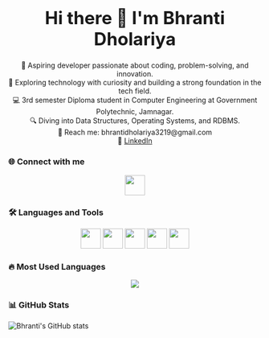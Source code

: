 <h1 style="text-align:center; font-size:2.5em;">
Hi there 👋 I'm Bhranti Dholariya
</h1>

<p align="center">
🚀 Aspiring developer passionate about coding, problem-solving, and innovation.<br>
🌟 Exploring technology with curiosity and building a strong foundation in the tech field.<br>
💻 3rd semester Diploma student in Computer Engineering at Government Polytechnic, Jamnagar.<br>
🔍 Diving into Data Structures, Operating Systems, and RDBMS.<br>
📧 Reach me: bhrantidholariya3219@gmail.com<br>
🔗 <a href="https://www.linkedin.com/in/bhranti-dholariya-4772383b/">LinkedIn</a>
</p> 

### 🌐 Connect with me  
<p align="center">
<a href="https://www.linkedin.com/in/bhranti-dholariya-4772383b/">
  <img src="https://cdn.jsdelivr.net/gh/devicons/devicon/icons/linkedin/linkedin-original.svg" width="40px"/>
</a>
</p>

### 🛠 Languages and Tools  
<p align="center">
  <img src="https://githubusercontent.com/devicons/devicon/master/icons/c/c-original.svg" width="40px"/>
  <img src="https://githubusercontent.com/devicons/devicon/master/icons/python/python-original.svg" width="40px"/>
  <img src="https://githubusercontent.com/devicons/devicon/master/icons/html5/html5-original.svg" width="40px"/>
  <img src="https://githubusercontent.com/devicons/devicon/master/icons/css3/css3-original.svg" width="40px"/>
  <img src="https://githubusercontent.com/devicons/devicon/master/icons/javascript/javascript-original.svg" width="40px"/>
</p>

### 🔥 Most Used Languages  
<p align="center">
  <img src="https://github-readme-stats.vercel.app/api/top-langs/?username=BhrantiDholariya&layout=compact&theme=radical"/>
</p>

### 📊 GitHub Stats  
![Bhranti's GitHub stats](https://github-readme-stats.vercel.app/api?username=BhrantiDholariya&show_icons=true&theme=radical)  
